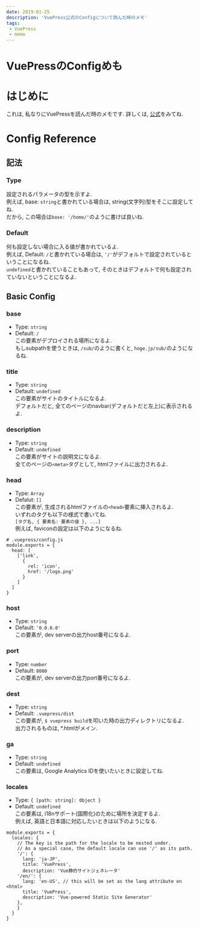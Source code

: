 ```yaml
---
date: 2019-01-25
description: 'VuePress公式のConfigについて読んだ時のメモ'
tags:
 - VuePress
 - memo
---
```


# VuePressのConfigめも
# はじめに
これは, 私なりにVuePressを読んだ時のメモです.
詳しくは, [公式](https://vuepress.vuejs.org/config)をみてね.

# Config Reference

## 記法
### Type
設定されるパラメータの型を示すよ.  
例えば, base: `string`と書かれている場合は, string(文字列)型をそこに設定してね.  
だから, この場合は`base: '/home/'`のように書けば良いね.  

### Default
何も設定しない場合に入る値が書かれているよ.  
例えば, Default: `/`と書かれている場合は, `'/'`がデフォルトで設定されているということになるね.  
`undefined`と書かれていることもあって, そのときはデフォルトで何も設定されていないということになるよ.

## Basic Config
### base
 - Type: `string`
 - Default: `/`  
この要素がデプロイされる場所になるよ.  
もしsubpathを使うときは, `/sub/`のように書くと, `hoge.jp/sub/`のようになるね.

### title
 - Type: `string`
 - Default: `undefined`  
この要素がサイトのタイトルになるよ.  
デフォルトだと, 全てのページのnavbar(デフォルトだと左上)に表示されるよ.

### description
 - Type: `string`
 - Default: `undefined`  
この要素がサイトの説明文になるよ.  
全てのページの`<meta>`タグとして, htmlファイルに出力されるよ.

### head
 - Type: `Array`
 - Defalut: `[]`  
この要素が, 生成されるhtmlファイルの`<head>`要素に挿入されるよ.  
いずれのタグも以下の様式で書いてね.  
`[タグ名, { 要素名: 要素の値 }, ...]`  
例えば, faviconの設定は以下のようになるね.  
```
# .vuepress/config.js
module.exports = {
  head: [
    ['link',
      {
        rel: 'icon',
        href: '/logo.png'
      }
    ]
  ]
}
```

### host
 - Type: `string`
 - Default: `'0.0.0.0'`  
この要素が, dev serverの出力host番号になるよ.  

### port
 - Type: `number`
 - Default: `8080`  
この要素が, dev serverの出力port番号になるよ.

### dest
 - Type: `string`
 - Default: `.vuepress/dist`  
この要素が, `$ vuepress build`を叩いた時の出力ディレクトリになるよ.  
出力されるものは, *.htmlがメイン.

### ga
 - Type: `string`
 - Default: `undefined`  
この要素は, Google Analytics IDを使いたいときに設定してね.

### locales
 - Type: `{ [path: string]: Object }`
 - Default: `undefined`  
この要素は, i18nサポート(国際化)のために場所を決定するよ.  
例えば, 英語と日本語に対応したいときは以下のようになる.  
```
module.exports = {
  locales: {
    // The key is the path for the locale to be nested under.
    // As a special case, the default locale can use '/' as its path.
    '/': {
      lang: 'ja-JP',
      title: 'VuePress',
      description: 'Vue静的サイトジェネレータ'
    '/en/': {
      lang: 'en-US', // this will be set as the lang attribute on <html>
      title: 'VuePress',
      description: 'Vue-powered Static Site Generator'
    },
    }
  }
}
```